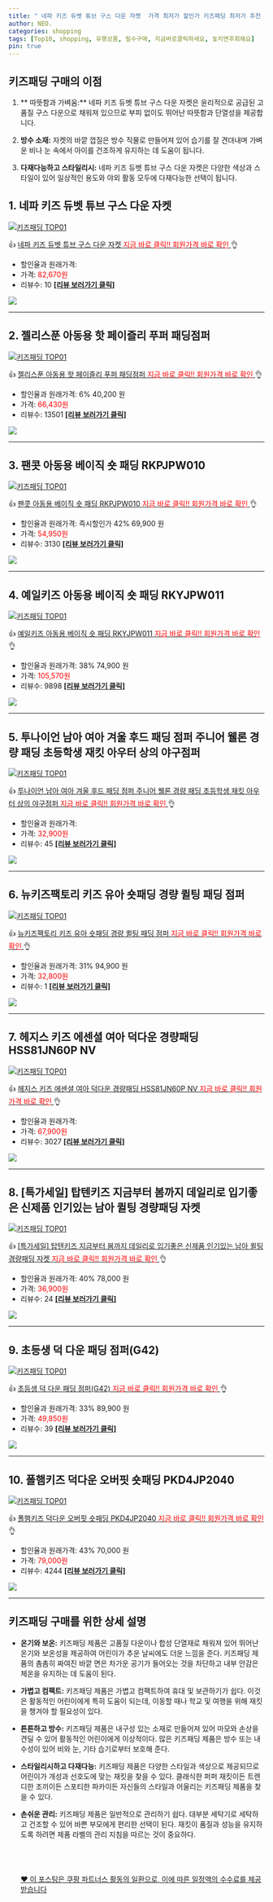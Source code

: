 ```yaml
---
title: " 네파 키즈 듀벳 튜브 구스 다운 자켓  가격 최저가 할인가 키즈패딩 최저가 추천 제품 비교"
author: NEO.
categories: shopping
tags: [Top10, shopping, 유행상품, 필수구매, 지금바로클릭하세요, 놓치면후회해요]
pin: true
---
```

## 키즈패딩 구매의 이점
1. ** 따뜻함과 가벼움:** 네파 키즈 듀벳 튜브 구스 다운 자켓은 윤리적으로 공급된 고품질 구스 다운으로 채워져 있으므로 부피 없이도 뛰어난 따뜻함과 단열성을 제공합니다.

2. **방수 소재:** 자켓의 바깥 껍질은 방수 직물로 만들어져 있어 습기를 잘 견뎌내며 가벼운 비나 눈 속에서 아이를 건조하게 유지하는 데 도움이 됩니다.

3. **다재다능하고 스타일리시:** 네파 키즈 듀벳 튜브 구스 다운 자켓은 다양한 색상과 스타일이 있어 일상적인 용도와 야외 활동 모두에 다재다능한 선택이 됩니다.

   

## 1.  네파 키즈 듀벳 튜브 구스 다운 자켓 

[![키즈패딩 TOP01](https://thumbnail6.coupangcdn.com/thumbnails/remote/490x490ex/image/retail/images/2023/11/06/15/1/e4cdc315-3630-4dca-b588-d260ea130ecb.jpg)](https://link.coupang.com/re/AFFSDP?lptag=AF3617701&subid=GithubCoopas&pageKey=7658957636&traceid=V0-153&itemId=20399621646&vendorItemId=87685611295)


👍 [ 네파 키즈 듀벳 튜브 구스 다운 자켓  <font color=red> 지금 바로 클릭!! 회원가격 바로 확인 </font> ](https://link.coupang.com/re/AFFSDP?lptag=AF3617701&subid=GithubCoopas&pageKey=7658957636&traceid=V0-153&itemId=20399621646&vendorItemId=87685611295) 👌 


- 할인율과 원래가격: 
- 가격: <span style='color:red'>82,670원</span>
- 리뷰수: 10  [**[리뷰 보러가기 클릭]**](https://link.coupang.com/re/AFFSDP?lptag=AF3617701&subid=GithubCoopas&pageKey=7658957636&traceid=V0-153&itemId=20399621646&vendorItemId=87685611295)

[![](/discount_price.png)](https://link.coupang.com/re/AFFSDP?lptag=AF3617701&subid=GithubCoopas&pageKey=7658957636&traceid=V0-153&itemId=20399621646&vendorItemId=87685611295)

---


   

## 2.  젤리스푼 아동용 핫 페이즐리 푸퍼 패딩점퍼 

[![키즈패딩 TOP01](https://thumbnail9.coupangcdn.com/thumbnails/remote/490x490ex/image/vendor_inventory/7e07/c2f83917a97bcc728a571c3ebcd3ad87d28c8b6c9cdea6d9b5f06129b1bf.jpg)](https://link.coupang.com/re/AFFSDP?lptag=AF3617701&subid=GithubCoopas&pageKey=7505825043&traceid=V0-153&itemId=19656839223&vendorItemId=86919253576)


👍 [ 젤리스푼 아동용 핫 페이즐리 푸퍼 패딩점퍼  <font color=red> 지금 바로 클릭!! 회원가격 바로 확인 </font> ](https://link.coupang.com/re/AFFSDP?lptag=AF3617701&subid=GithubCoopas&pageKey=7505825043&traceid=V0-153&itemId=19656839223&vendorItemId=86919253576) 👌 


- 할인율과 원래가격: 6%  40,200   원
- 가격: <span style='color:red'>66,430원</span>
- 리뷰수: 13501  [**[리뷰 보러가기 클릭]**](https://link.coupang.com/re/AFFSDP?lptag=AF3617701&subid=GithubCoopas&pageKey=7505825043&traceid=V0-153&itemId=19656839223&vendorItemId=86919253576)

[![](/discount_price.png)](https://link.coupang.com/re/AFFSDP?lptag=AF3617701&subid=GithubCoopas&pageKey=7505825043&traceid=V0-153&itemId=19656839223&vendorItemId=86919253576)

---


   

## 3.  팬콧 아동용 베이직 숏 패딩 RKPJPW010 

[![키즈패딩 TOP01](https://thumbnail8.coupangcdn.com/thumbnails/remote/490x490ex/image/retail/images/2023/11/07/17/1/06280c2b-69e0-4e7b-b95b-8e41d28faad2.jpg)](https://link.coupang.com/re/AFFSDP?lptag=AF3617701&subid=GithubCoopas&pageKey=7704434873&traceid=V0-153&itemId=20625881871&vendorItemId=87699930150)


👍 [ 팬콧 아동용 베이직 숏 패딩 RKPJPW010  <font color=red> 지금 바로 클릭!! 회원가격 바로 확인 </font> ](https://link.coupang.com/re/AFFSDP?lptag=AF3617701&subid=GithubCoopas&pageKey=7704434873&traceid=V0-153&itemId=20625881871&vendorItemId=87699930150) 👌 


- 할인율과 원래가격: 즉시할인가 42%  69,900   원
- 가격: <span style='color:red'>54,950원</span>
- 리뷰수: 3130  [**[리뷰 보러가기 클릭]**](https://link.coupang.com/re/AFFSDP?lptag=AF3617701&subid=GithubCoopas&pageKey=7704434873&traceid=V0-153&itemId=20625881871&vendorItemId=87699930150)

[![](/discount_price.png)](https://link.coupang.com/re/AFFSDP?lptag=AF3617701&subid=GithubCoopas&pageKey=7704434873&traceid=V0-153&itemId=20625881871&vendorItemId=87699930150)

---


   

## 4.  예일키즈 아동용 베이직 숏 패딩 RKYJPW011 

[![키즈패딩 TOP01](https://thumbnail7.coupangcdn.com/thumbnails/remote/490x490ex/image/retail/images/595836442501619-61b76ec5-80c7-4c5b-b0b2-2911a45939c3.jpg)](https://link.coupang.com/re/AFFSDP?lptag=AF3617701&subid=GithubCoopas&pageKey=7694183270&traceid=V0-153&itemId=20650885875&vendorItemId=87723938438)


👍 [ 예일키즈 아동용 베이직 숏 패딩 RKYJPW011  <font color=red> 지금 바로 클릭!! 회원가격 바로 확인 </font> ](https://link.coupang.com/re/AFFSDP?lptag=AF3617701&subid=GithubCoopas&pageKey=7694183270&traceid=V0-153&itemId=20650885875&vendorItemId=87723938438) 👌 


- 할인율과 원래가격: 38%  74,900   원
- 가격: <span style='color:red'>105,570원</span>
- 리뷰수: 9898  [**[리뷰 보러가기 클릭]**](https://link.coupang.com/re/AFFSDP?lptag=AF3617701&subid=GithubCoopas&pageKey=7694183270&traceid=V0-153&itemId=20650885875&vendorItemId=87723938438)

[![](/discount_price.png)](https://link.coupang.com/re/AFFSDP?lptag=AF3617701&subid=GithubCoopas&pageKey=7694183270&traceid=V0-153&itemId=20650885875&vendorItemId=87723938438)

---


   

## 5.  투나이언 남아 여아 겨울 후드 패딩 점퍼 주니어 웰론 경량 패딩 초등학생 재킷 아우터 상의 야구점퍼 

[![키즈패딩 TOP01](https://thumbnail9.coupangcdn.com/thumbnails/remote/490x490ex/image/vendor_inventory/4338/299b619b202d5c37a837e703f5668a28f10f9c27168cfed3a907a3037b77.jpg)](https://link.coupang.com/re/AFFSDP?lptag=AF3617701&subid=GithubCoopas&pageKey=7660347528&traceid=V0-153&itemId=20406743257&vendorItemId=87569504287)


👍 [ 투나이언 남아 여아 겨울 후드 패딩 점퍼 주니어 웰론 경량 패딩 초등학생 재킷 아우터 상의 야구점퍼  <font color=red> 지금 바로 클릭!! 회원가격 바로 확인 </font> ](https://link.coupang.com/re/AFFSDP?lptag=AF3617701&subid=GithubCoopas&pageKey=7660347528&traceid=V0-153&itemId=20406743257&vendorItemId=87569504287) 👌 


- 할인율과 원래가격: 
- 가격: <span style='color:red'>32,900원</span>
- 리뷰수: 45  [**[리뷰 보러가기 클릭]**](https://link.coupang.com/re/AFFSDP?lptag=AF3617701&subid=GithubCoopas&pageKey=7660347528&traceid=V0-153&itemId=20406743257&vendorItemId=87569504287)

[![](/discount_price.png)](https://link.coupang.com/re/AFFSDP?lptag=AF3617701&subid=GithubCoopas&pageKey=7660347528&traceid=V0-153&itemId=20406743257&vendorItemId=87569504287)

---


   

## 6.  뉴키즈팩토리 키즈 유아 숏패딩 경량 퀼팅 패딩 점퍼 

[![키즈패딩 TOP01](https://thumbnail9.coupangcdn.com/thumbnails/remote/490x490ex/image/vendor_inventory/28c0/4489862b960ceaaeefe2eca92b155d430d22f30bc870220cc61ae125c7de.jpg)](https://link.coupang.com/re/AFFSDP?lptag=AF3617701&subid=GithubCoopas&pageKey=7658776993&traceid=V0-153&itemId=20398404927&vendorItemId=87289530500)


👍 [ 뉴키즈팩토리 키즈 유아 숏패딩 경량 퀼팅 패딩 점퍼  <font color=red> 지금 바로 클릭!! 회원가격 바로 확인 </font> ](https://link.coupang.com/re/AFFSDP?lptag=AF3617701&subid=GithubCoopas&pageKey=7658776993&traceid=V0-153&itemId=20398404927&vendorItemId=87289530500) 👌 


- 할인율과 원래가격: 31%  94,900   원
- 가격: <span style='color:red'>32,800원</span>
- 리뷰수: 1  [**[리뷰 보러가기 클릭]**](https://link.coupang.com/re/AFFSDP?lptag=AF3617701&subid=GithubCoopas&pageKey=7658776993&traceid=V0-153&itemId=20398404927&vendorItemId=87289530500)

[![](/discount_price.png)](https://link.coupang.com/re/AFFSDP?lptag=AF3617701&subid=GithubCoopas&pageKey=7658776993&traceid=V0-153&itemId=20398404927&vendorItemId=87289530500)

---


   

## 7.  헤지스 키즈 에센셜 여아 덕다운 경량패딩 HSS81JN60P NV 

[![키즈패딩 TOP01](https://thumbnail8.coupangcdn.com/thumbnails/remote/490x490ex/image/vendor_inventory/36fb/6cf62e0dd665b019d1e0dba50db63a59bedb8cd48168cbb2da73d8a94532.jpg)](https://link.coupang.com/re/AFFSDP?lptag=AF3617701&subid=GithubCoopas&pageKey=7808035567&traceid=V0-153&itemId=21167028754&vendorItemId=88228500500)


👍 [ 헤지스 키즈 에센셜 여아 덕다운 경량패딩 HSS81JN60P NV  <font color=red> 지금 바로 클릭!! 회원가격 바로 확인 </font> ](https://link.coupang.com/re/AFFSDP?lptag=AF3617701&subid=GithubCoopas&pageKey=7808035567&traceid=V0-153&itemId=21167028754&vendorItemId=88228500500) 👌 


- 할인율과 원래가격: 
- 가격: <span style='color:red'>67,900원</span>
- 리뷰수: 3027  [**[리뷰 보러가기 클릭]**](https://link.coupang.com/re/AFFSDP?lptag=AF3617701&subid=GithubCoopas&pageKey=7808035567&traceid=V0-153&itemId=21167028754&vendorItemId=88228500500)

[![](/discount_price.png)](https://link.coupang.com/re/AFFSDP?lptag=AF3617701&subid=GithubCoopas&pageKey=7808035567&traceid=V0-153&itemId=21167028754&vendorItemId=88228500500)

---


   

## 8.  [특가세일] 탑텐키즈 지금부터 봄까지 데일리로 입기좋은 신제품 인기있는 남아 퀼팅 경량패딩 자켓 

[![키즈패딩 TOP01](https://thumbnail7.coupangcdn.com/thumbnails/remote/490x490ex/image/vendor_inventory/b853/d5709e63329cedccdd9f61c9be08aa0f2ea6d82705e74fe8ad67332d73d3.jpg)](https://link.coupang.com/re/AFFSDP?lptag=AF3617701&subid=GithubCoopas&pageKey=7685299303&traceid=V0-153&itemId=20536619995&vendorItemId=88527704592)


👍 [ [특가세일] 탑텐키즈 지금부터 봄까지 데일리로 입기좋은 신제품 인기있는 남아 퀼팅 경량패딩 자켓  <font color=red> 지금 바로 클릭!! 회원가격 바로 확인 </font> ](https://link.coupang.com/re/AFFSDP?lptag=AF3617701&subid=GithubCoopas&pageKey=7685299303&traceid=V0-153&itemId=20536619995&vendorItemId=88527704592) 👌 


- 할인율과 원래가격: 40%  78,000   원
- 가격: <span style='color:red'>36,900원</span>
- 리뷰수: 24  [**[리뷰 보러가기 클릭]**](https://link.coupang.com/re/AFFSDP?lptag=AF3617701&subid=GithubCoopas&pageKey=7685299303&traceid=V0-153&itemId=20536619995&vendorItemId=88527704592)

[![](/discount_price.png)](https://link.coupang.com/re/AFFSDP?lptag=AF3617701&subid=GithubCoopas&pageKey=7685299303&traceid=V0-153&itemId=20536619995&vendorItemId=88527704592)

---


   

## 9.  초등생 덕 다운 패딩 점퍼(G42) 

[![키즈패딩 TOP01](https://thumbnail9.coupangcdn.com/thumbnails/remote/490x490ex/image/vendor_inventory/6b11/db7b0f86754bc25d535e43689e80f6c9ba6c8b3e7633f9e2fbbac31a3de3.JPG)](https://link.coupang.com/re/AFFSDP?lptag=AF3617701&subid=GithubCoopas&pageKey=7694628018&traceid=V0-153&itemId=20585335707&vendorItemId=87660296112)


👍 [ 초등생 덕 다운 패딩 점퍼(G42)  <font color=red> 지금 바로 클릭!! 회원가격 바로 확인 </font> ](https://link.coupang.com/re/AFFSDP?lptag=AF3617701&subid=GithubCoopas&pageKey=7694628018&traceid=V0-153&itemId=20585335707&vendorItemId=87660296112) 👌 


- 할인율과 원래가격: 33%  89,900   원
- 가격: <span style='color:red'>49,850원</span>
- 리뷰수: 39  [**[리뷰 보러가기 클릭]**](https://link.coupang.com/re/AFFSDP?lptag=AF3617701&subid=GithubCoopas&pageKey=7694628018&traceid=V0-153&itemId=20585335707&vendorItemId=87660296112)

[![](/discount_price.png)](https://link.coupang.com/re/AFFSDP?lptag=AF3617701&subid=GithubCoopas&pageKey=7694628018&traceid=V0-153&itemId=20585335707&vendorItemId=87660296112)

---


   

## 10.  폴햄키즈 덕다운 오버핏 숏패딩 PKD4JP2040 

[![키즈패딩 TOP01](https://thumbnail10.coupangcdn.com/thumbnails/remote/490x490ex/image/vendor_inventory/7a50/c4bc91ef778e312b8ebfadf9b494313c273f0e4a9b56586f73fec5b3b720.jpg)](https://link.coupang.com/re/AFFSDP?lptag=AF3617701&subid=GithubCoopas&pageKey=7687319255&traceid=V0-153&itemId=20547555936&vendorItemId=87624284361)


👍 [ 폴햄키즈 덕다운 오버핏 숏패딩 PKD4JP2040  <font color=red> 지금 바로 클릭!! 회원가격 바로 확인 </font> ](https://link.coupang.com/re/AFFSDP?lptag=AF3617701&subid=GithubCoopas&pageKey=7687319255&traceid=V0-153&itemId=20547555936&vendorItemId=87624284361) 👌 


- 할인율과 원래가격: 43%  70,000   원
- 가격: <span style='color:red'>79,000원</span>
- 리뷰수: 4244  [**[리뷰 보러가기 클릭]**](https://link.coupang.com/re/AFFSDP?lptag=AF3617701&subid=GithubCoopas&pageKey=7687319255&traceid=V0-153&itemId=20547555936&vendorItemId=87624284361)

[![](/discount_price.png)](https://link.coupang.com/re/AFFSDP?lptag=AF3617701&subid=GithubCoopas&pageKey=7687319255&traceid=V0-153&itemId=20547555936&vendorItemId=87624284361)

---
## 키즈패딩 구매를 위한 상세 설명
* **온기와 보온:** 키즈패딩 제품은 고품질 다운이나 합성 단열재로 채워져 있어 뛰어난 온기와 보온성을 제공하여 어린이가 추운 날씨에도 더운 느낌을 준다. 키즈패딩 제품의 촘촘히 짜여진 바깥 면은 차가운 공기가 들어오는 것을 차단하고 내부 안감은 체온을 유지하는 데 도움이 된다.

* **가볍고 컴팩트:** 키즈패딩 제품은 가볍고 컴팩트하여 휴대 및 보관하기가 쉽다. 이것은 활동적인 어린이에게 특히 도움이 되는데, 이동할 때나 학교 및 여행을 위해 재킷을 챙겨야 할 필요성이 있다.

* **튼튼하고 방수:** 키즈패딩 제품은 내구성 있는 소재로 만들어져 있어 마모와 손상을 견딜 수 있어 활동적인 어린이에게 이상적이다. 많은 키즈패딩 제품은 방수 또는 내수성이 있어 비와 눈, 기타 습기로부터 보호해 준다.

* **스타일리시하고 다재다능:** 키즈패딩 제품은 다양한 스타일과 색상으로 제공되므로 어린이가 개성과 선호도에 맞는 재킷을 찾을 수 있다. 클래식한 퍼퍼 재킷이든 트렌디한 조끼이든 스포티한 파카이든 자신들의 스타일과 어울리는 키즈패딩 제품을 찾을 수 있다.

* **손쉬운 관리:** 키즈패딩 제품은 일반적으로 관리하기 쉽다. 대부분 세탁기로 세탁하고 건조할 수 있어 바쁜 부모에게 편리한 선택이 된다. 재킷이 품질과 성능을 유지하도록 하려면 제품 라벨의 관리 지침을 따르는 것이 중요하다.<br><br><br><br><br> [ ❤  이 포스팅은 쿠팡 파트너스 활동의 일환으로, 이에 따른 일정액의 수수료를 제공받습니다](https://link.coupang.com/a/bcEFyh)